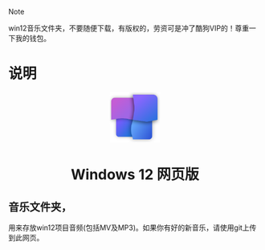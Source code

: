 > [!NOTE]
> win12音乐文件夹，不要随便下载，有版权的，劳资可是冲了酷狗VIP的！尊重一下我的钱包。
# 说明
<p align="center">
    <img src="./windows12.svg" width="100" height="100">
</p>
<h1 align="center">Windows 12 网页版</h1>
<p align="center" class="shields">

## 音乐文件夹，
用来存放win12项目音频(包括MV及MP3)。如果你有好的新音乐，请使用git上传到此网页。
